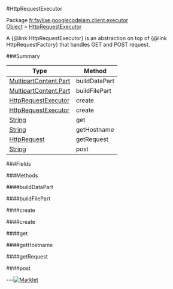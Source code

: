 #HttpRequestExecutor

Package [fr.faylixe.googlecodejam.client.executor](https://github.com/Faylixe/googlecodejam-client/blob/master/fr/faylixe/googlecodejam/client/executor)<br>
[Object]() > [HttpRequestExecutor](https://github.com/Faylixe/googlecodejam-client/blob/master/javadoc/fr/faylixe/googlecodejam/client/executor/HttpRequestExecutor.md)

<p>A {@link HttpRequestExecutor} is an abstraction
 on top of {@link HttpRequestFactory} that handles
 GET and POST request.</p>

###Summary


| Type | Method |
| --- | --- |
| [MultipartContent.Part]() | buildDataPart |
| [MultipartContent.Part]() | buildFilePart |
| [HttpRequestExecutor](https://github.com/Faylixe/googlecodejam-client/blob/master/javadoc/fr/faylixe/googlecodejam/client/executor/HttpRequestExecutor.md) | create |
| [HttpRequestExecutor](https://github.com/Faylixe/googlecodejam-client/blob/master/javadoc/fr/faylixe/googlecodejam/client/executor/HttpRequestExecutor.md) | create |
| [String]() | get |
| [String]() | getHostname |
| [HttpRequest]() | getRequest |
| [String]() | post |

###Fields


###Methods

####buildDataPart


####buildFilePart


####create


####create


####get


####getHostname


####getRequest


####post


---[![Marklet](https://img.shields.io/badge/Generated%20by-Marklet-green.svg)](https://github.com/Faylixe/marklet)